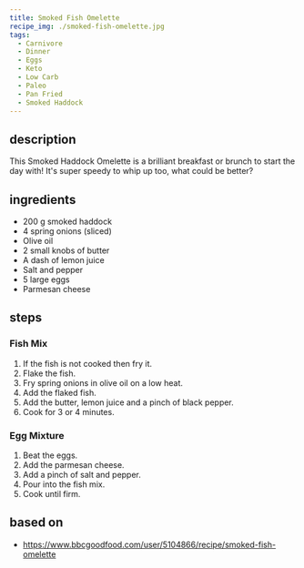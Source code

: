 ```yaml
---
title: Smoked Fish Omelette
recipe_img: ./smoked-fish-omelette.jpg
tags:
  - Carnivore
  - Dinner
  - Eggs
  - Keto
  - Low Carb
  - Paleo
  - Pan Fried
  - Smoked Haddock
---
```


## description

This Smoked Haddock Omelette is a brilliant breakfast or brunch to start the day with! It's super speedy to whip up too, what could be better?

## ingredients

- 200 g smoked haddock
- 4 spring onions (sliced)
- Olive oil
- 2 small knobs of butter
- A dash of lemon juice
- Salt and pepper
- 5 large eggs
- Parmesan cheese

## steps

### Fish Mix

1. If the fish is not cooked then fry it.
2. Flake the fish.
3. Fry spring onions in olive oil on a low heat.
4. Add the flaked fish.
5. Add the butter, lemon juice and a pinch of black pepper.
6. Cook for 3 or 4 minutes.

### Egg Mixture

1. Beat the eggs.
2. Add the parmesan cheese.
3. Add a pinch of salt and pepper.
4. Pour into the fish mix.
5. Cook until firm.

## based on

- https://www.bbcgoodfood.com/user/5104866/recipe/smoked-fish-omelette

